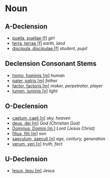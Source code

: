 # Noun

## A-Declension
- [puella, puellae [f]](https://www.latin-is-simple.com/en/vocabulary/noun/40) _girl_
- [terra, terrae [f]](https://www.latin-is-simple.com/en/vocabulary/noun/80/) _earth, land_
- [discipula, discipulae [f]](https://www.latin-is-simple.com/en/vocabulary/noun/31) _student, pupil_

## Declension Consonant Stems
- [homo, hominis [m]](https://www.latin-is-simple.com/en/vocabulary/noun/113) _human_
- [pater, patris [m]](https://www.latin-is-simple.com/en/vocabulary/noun/142) _father_
- [factor, factoris [m]](https://www.latin-is-simple.com/en/vocabulary/noun/9422/) _maker, perpetrator, player_
- [lumen, luminis [n]](https://www.latin-is-simple.com/en/vocabulary/noun/239) _light_

## O-Declension
- [caelum, caeli [n]](https://www.latin-is-simple.com/en/vocabulary/noun/155) _sky, heaven_
- [deus, dei [m]](https://www.latin-is-simple.com/en/vocabulary/noun/18097) _God (Christian God)_
- [Dominus, Domini [m.]](https://www.latin-is-simple.com/en/vocabulary/noun/18098/) _Lord (Jesus Christ)_
- [filius, filii [m]](https://www.latin-is-simple.com/en/vocabulary/noun/88) _son_
- [saeculum, saeculi [n]](https://www.latin-is-simple.com/en/vocabulary/noun/323/) _age, century, generation_
- [verum, veri [n]](https://www.latin-is-simple.com/en/vocabulary/noun/17099/) _truth, fact_

## U-Declension
- [Iesus, Iesu [m]](https://www.latin-is-simple.com/en/vocabulary/noun/315/) _Jesus_
